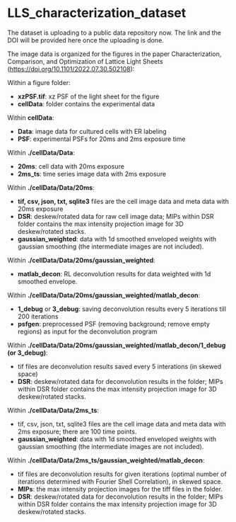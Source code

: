 # LLS_characterization_dataset

The dataset is uploading to a public data repository now. The link and the DOI will be provided here once the uploading is done. 

The image data is organized for the figures in the paper Characterization, Comparison, and Optimization of Lattice Light Sheets (https://doi.org/10.1101/2022.07.30.502108):

Within a figure folder:
*    **xzPSF.tif**: xz PSF of the light sheet for the figure
*    **cellData**: folder contains the experimental data
    
Within **cellData**:
 *   **Data**: image data for cultured cells with ER labeling
 *   **PSF**: experimental PSFs for 20ms and 2ms exposure time
    
Within **./cellData/Data**:
*    **20ms**: cell data with 20ms exposure
*   **2ms_ts**: time series image data with 2ms exposure
    
Within **./cellData/Data/20ms**:
*    **tif, csv, json, txt, sqlite3** files are the cell image data and meta data with 20ms exposure
*    **DSR**: deskew/rotated data for raw cell image data; MIPs within DSR folder contains the max intensity projection image for 3D deskew/rotated stacks.
*    **gaussian_weighted**: data with 1d smoothed enveloped weights with gaussian smoothing (the intermediate images are not included).
    
Within **./cellData/Data/20ms/gaussian_weighted**:
*    **matlab_decon**: RL deconvolution results for data weighted with 1d smoothed envelope.
    
Within **./cellData/Data/20ms/gaussian_weighted/matlab_decon**:
*    **1_debug** or **3_debug**: saving deconvolution results every 5 iterations till 200 iterations
*    **psfgen**: preprocessed PSF (removing background; remove empty regions) as input for the deconvolution program
    
Within **./cellData/Data/20ms/gaussian_weighted/matlab_decon/1_debug (or 3_debug)**:
*    tif files are deconvolution results saved every 5 interations (in skewed space)
*    **DSR**: deskew/rotated data for deconvolution results in the folder; MIPs within DSR folder contains the max intensity projection image for 3D deskew/rotated stacks.

Within **./cellData/Data/2ms_ts**:
*    tif, csv, json, txt, sqlite3 files are the cell image data and meta data with 2ms exposure; there are 100 time points.
*    **gaussian_weighted**: data with 1d smoothed enveloped weights with gaussian smoothing (the intermediate images are not included).
    
Within **./cellData/Data/2ms_ts/gaussian_weighted/matlab_decon**:
*    tif files are deconvolution results for given iterations (optimal number of iterations determined with Fourier Shell Correlation), in skewed space.
*    **MIPs**: the max intensity projection images for the tiff files in the folder.
*    **DSR**: deskew/rotated data for deconvolution results in the folder; MIPs within DSR folder contains the max intensity projection image for 3D deskew/rotated stacks.
